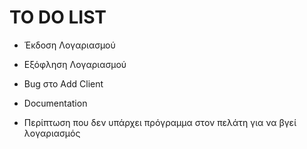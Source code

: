 # TO DO LIST

- Έκδοση Λογαριασμού

- Εξόφληση Λογαριασμού

- Bug στο Add Client

- Documentation

- Περίπτωση που δεν υπάρχει πρόγραμμα στον πελάτη για να βγεί λογαριασμός